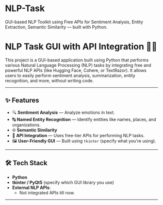 # NLP-Task
GUI-based NLP Toolkit using Free APIs for Sentiment Analysis, Entity Extraction, Semantic Similarity — built with Python.


# NLP Task GUI with API Integration 🧠💬

This project is a GUI-based application built using Python that performs various Natural Language Processing (NLP) tasks by integrating free and powerful NLP APIs (like Hugging Face, Cohere, or TextRazor). It allows users to easily perform sentiment analysis, summarization, entity recognition, and more, without writing code.

---

## ✨ Features

- 🔍 **Sentiment Analysis** — Analyze emotions in text.
- 🔠 **Named Entity Recognition** — Identify entities like names, places, and organizations.
- 🌐 **Semantic Similarity**
- 📌 **API Integration** — Uses free-tier APIs for performing NLP tasks.
- 🖼️ **User-Friendly GUI** — Built using `tkinter` (specify what you're using).

---

## 🛠️ Tech Stack

- **Python**
- **tkinter / PyQt5** (specify which GUI library you use)
- **External NLP APIs**: 
  - Not integrated APIs till now.
---
